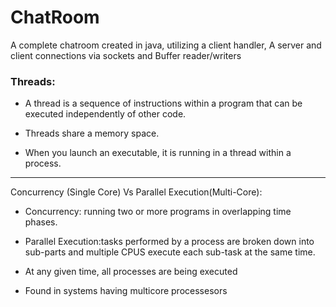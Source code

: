 # ChatRoom
A complete chatroom created in java, utilizing a client handler, A server and client connections via sockets and Buffer reader/writers


### Threads:
* A thread is a sequence of instructions within a program that can be executed independently of other code.

* Threads share a memory space.

* When you launch an executable, it is running in a thread within a process.
--------------------------------------------------------------------------------------------------------------------------------------------------------

Concurrency (Single Core) Vs Parallel Execution(Multi-Core):

* Concurrency: running two or more programs in overlapping time phases.


* Parallel Execution:tasks performed by a process are broken down into sub-parts and multiple CPUS execute each sub-task at the same time. 
* At any given time, all processes are being executed
* Found in systems having multicore processesors

<!-- Followed : https://www.youtube.com/watch?v=gLfuZrrfKes -->